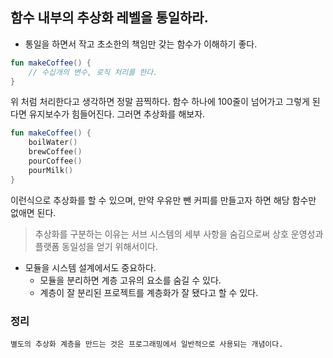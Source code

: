 
## 함수 내부의 추상화 레벨을 통일하라.

- 통일을 하면서 작고 초소한의 책임만 갖는 함수가 이해하기 좋다.

```kotlin
fun makeCoffee() {
    // 수십개의 변수, 로직 처리를 한다.
}
```

위 처럼 처리한다고 생각하면 정말 끔찍하다. 함수 하나에 100줄이 넘어가고 그렇게 된다면 유지보수가 힘들어진다. 그러면 추상화를 해보자.

```kotlin
fun makeCoffee() {
    boilWater()
    brewCoffee()
    pourCoffee()
    pourMilk()
}
```

이런식으로 추상화를 할 수 있으며, 만약 우유만 뺀 커피를 만들고자 하면 해당 함수만 없애면 된다.

> 추상화를 구분하는 이유는 서브 시스템의 세부 사항을 숨김으로써 상호 운영성과 플랫폼 동일성을 얻기 위해서이다.

- 모듈을 시스템 설계에서도 중요하다.
    - 모듈을 분리하면 계층 고유의 요소를 숨길 수 있다.
    - 계층이 잘 분리된 프로젝트를 계층화가 잘 됐다고 할 수 있다.

### 정리

    별도의 추상화 계층을 만드는 것은 프로그래밍에서 일반적으로 사용되는 개념이다.